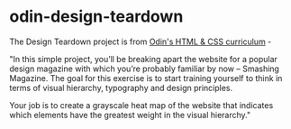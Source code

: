 # odin-design-teardown

The Design Teardown project is from [Odin's HTML & CSS curriculum](https://www.theodinproject.com/paths/full-stack-ruby-on-rails/courses/html-and-css/lessons/design-teardown) - 

"In this simple project, you’ll be breaking apart the website for a popular design magazine with which you’re probably familiar by now – Smashing Magazine. The goal for this exercise is to start training yourself to think in terms of visual hierarchy, typography and design principles.

Your job is to create a grayscale heat map of the website that indicates which elements have the greatest weight in the visual hierarchy."
